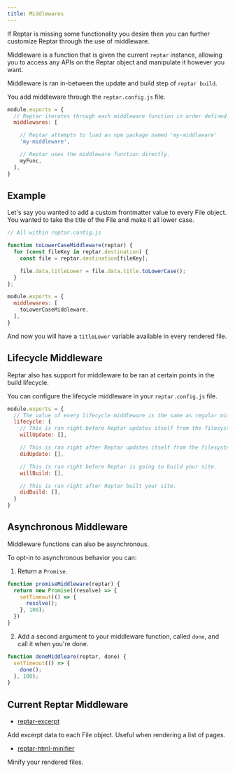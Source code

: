 ```yaml
---
title: Middlewares
---
```


If Reptar is missing some functionality you desire then you can further customize Reptar through the use of middleware.

Middleware is a function that is given the current `reptar` instance, allowing you to access any APIs on the Reptar object and manipulate it however you want.

Middleware is ran in-between the update and build step of `reptar build`.

You add middleware through the `reptar.config.js` file.

```javascript
module.exports = {
  // Reptar iterates through each middleware function in order defined.
  middlewares: [

    // Reptar attempts to load an npm package named 'my-middleware'
    'my-middleware',

    // Reptar uses the middleware function directly.
    myFunc,
  ],
}
```

## Example

Let's say you wanted to add a custom frontmatter value to every File object. You wanted to take the title of the File and make it all lower case.

```javascript
// All within reptar.config.js

function toLowerCaseMiddleware(reptar) {
  for (const fileKey in reptar.destination) {
    const file = reptar.destination[fileKey];

    file.data.titleLower = file.data.title.toLowerCase();
  }
};

module.exports = {
  middlewares: [
    toLowerCaseMiddleware,
  ],
}
```

And now you will have a `titleLower` variable available in every rendered file.

## Lifecycle Middleware

Reptar also has support for middleware to be ran at certain points in the build lifecycle.

You can configure the lifecycle middleware in your `reptar.config.js` file.

```javascript
module.exports = {
  // The value of every lifecycle middleware is the same as regular middleware.
  lifecycle: {
    // This is ran right before Reptar updates itself from the filesystem.
    willUpdate: [],

    // This is ran right after Reptar updates itself from the filesystem.
    didUpdate: [],

    // This is ran right before Reptar is going to build your site.
    willBuild: [],

    // This is ran right after Reptar built your site.
    didBuild: [],
  }
}
```

## Asynchronous Middleware

Middleware functions can also be asynchronous.

To opt-in to asynchronous behavior you can:

1. Return a `Promise`.
```javascript
function promiseMiddleware(reptar) {
  return new Promise((resolve) => {
    setTimeout(() => {
      resolve();
    }, 100);
  })
}
```

2. Add a second argument to your middleware function, called `done`, and call it when you're done.

```javascript
function doneMiddleare(reptar, done) {
  setTimeout(() => {
    done();
  }, 100);
}
```

## Current Reptar Middleware

- [reptar-excerpt](https://github.com/reptar/reptar-excerpt)

Add excerpt data to each File object. Useful when rendering a list of pages.

- [reptar-html-minifier](https://github.com/reptar/reptar-html-minifier)

Minify your rendered files.
